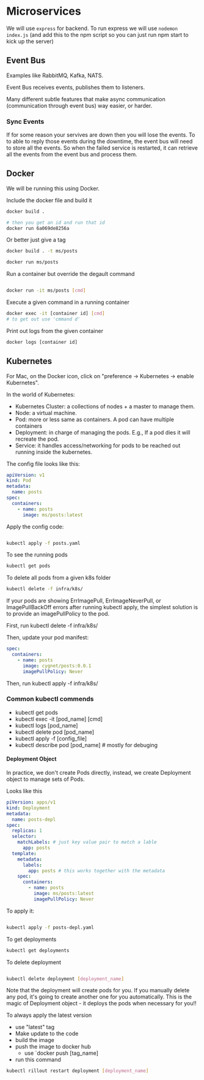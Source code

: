 # Microservices

We will use `express` for backend. To run express we will use `nodemon index.js` (and add this to the npm script so you can just run npm start to kick up the server)

## Event Bus

Examples like RabbitMQ, Kafka, NATS.

Event Bus receives events, publishes them to listeners.

Many different subtle features that make async communication (communication through event bus) way easier, or harder.

### Sync Events

If for some reason your servives are down then you will lose the events. To to able to reply those events during the downtime, the event bus will need to store all the events.
So when the failed service is restarted, it can retrieve all the events from the event bus and process them.

## Docker

We will be running this using Docker.

Include the docker file and build it

```sh
docker build .

# then you get an id and run that id
docker run 6a069de8256a
```

Or better just give a tag

```sh
docker build . -t ms/posts

docker run ms/posts
```

Run a container but override the degault command

```sh

docker run -it ms/posts [cmd]
```

Execute a given command in a running container

```sh
docker exec -it [container id] [cmd]
# to get out use 'cmmand d'
```

Print out logs from the given container

```sh
docker logs [container id]
```

## Kubernetes

For Mac, on the Docker icon, click on "preference -> Kubernetes -> enable Kubernetes".

In the world of Kubernetes:

- Kubernetes Cluster: a collections of nodes + a master to manage them.
- Node: a virtual machine.
- Pod: more or less same as containers. A pod can have multiple containers
- Deployment: in charge of managing the pods. E.g., If a pod dies it will recreate the pod.
- Service: it handles access/networking for pods to be reached out running inside the kubernetes.

The config file looks like this:

```yml
apiVersion: v1
kind: Pod
metadata:
  name: posts
spec:
  containers:
    - name: posts
      image: ms/posts:latest
```

Apply the config code:

```bash

kubectl apply -f posts.yaml
```

To see the running pods

```sh
kubectl get pods
```

To delete all pods from a given k8s folder

```sh
kubectl delete -f infra/k8s/
```

If your pods are showing ErrImagePull, ErrImageNeverPull, or ImagePullBackOff errors after running kubectl apply, the simplest solution is to provide an imagePullPolicy to the pod.

First, run kubectl delete -f infra/k8s/

Then, update your pod manifest:

```yml
spec:
  containers:
    - name: posts
      image: cygnet/posts:0.0.1
      imagePullPolicy: Never
```

Then, run kubectl apply -f infra/k8s/

### Common kubectl commends

- kubectl get pods
- kubectl exec -it [pod_name] [cmd]
- kubectl logs [pod_name]
- kubectl delete pod [pod_name]
- kubectl apply -f [config_file]
- kubectl describe pod [pod_name] # mostly for debuging

#### Deployment Object

In practice, we don't create Pods directly, instead, we create Deployment object to manage sets of Pods.

Looks like this

```yml
piVersion: apps/v1
kind: Deployment
metadata:
  name: posts-depl
spec:
  replicas: 1
  selector:
    matchLabels: # just key value pair to match a lable
      app: posts
  template:
    metadata:
      labels:
        app: posts # this works together with the metadata
    spec:
      containers:
        - name: posts
          image: ms/posts:latest
          imagePullPolicy: Never
```

To apply it:

```sh

kubectl apply -f posts-depl.yaml

```

To get deployments

```sh
kubectl get deployments

```

To delete deployment

```sh

kubectl delete deployment [deployment_name]
```

Note that the deployment will create pods for you. If you manually delete any pod, it's going to create another one for you automatically. This is the magic of Deployment object - it deploys the pods when necessary for you!!

To always apply the latest version

- use "latest" tag
- Make update to the code
- build the image
- push the image to docker hub
  - use `docker push [tag_name]
- run this command

```sh
kubectl rillout restart deployment [deployment_name]
```

```sh


```
